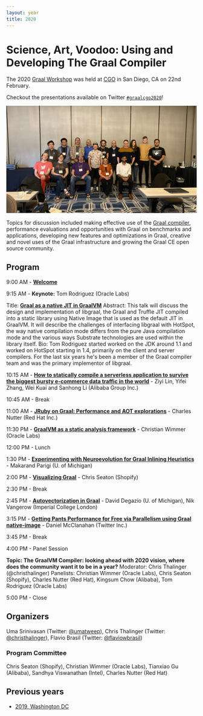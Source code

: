 ```yaml
---
layout: year
title: 2020
---
```


# Science, Art, Voodoo: Using and Developing The Graal Compiler
The 2020 [Graal Workshop](/) was held at [CGO](http://cgo.org/cgo2020/) in
San Diego, CA on 22nd February.

Checkout the presentations available on Twitter [`#graalcgo2020`](https://twitter.com/search?q=%23graalcgo2020&src=typd)!

<p style="text-align: center">
<img src="graalcgo2020.jpg" class="rounded img-fluid" style="max-width: 100%" />
</p>


Topics for discussion included making effective use of the [Graal
compiler](https://github.com/oracle/graal), performance evaluations and
opportunities with Graal on benchmarks and applications, developing new
features and optimizations in Graal, creative and novel uses of the Graal
infrastructure and growing the Graal CE open source community.



## Program 
9:00 AM - **[Welcome](GraalCGO2020.pdf)**

9:15 AM - **Keynote:**  Tom Rodriguez (Oracle Labs)

Title:    **[Graal as a native JIT in GraalVM](libgraal.pdf)**
Abstract: This talk will discuss the design and implementation of libgraal, the Graal and Truffle JIT compiled into a static library using Native Image that is used as the default JIT in GraalVM. It will describe the challenges 	of interfacing libgraal with HotSpot, the way native compilation mode differs from the pure Java compilation mode and the various ways Substrate technologies are used within the library itself.
Bio:  Tom Rodriguez started worked on the JDK around 1.1 and worked on HotSpot starting in 1.4, primarily on the client and server compilers. For the last six years he's been a member of the Graal compiler team and was the primary implementor of libgraal.

10:15 AM - **[How to statically compile a serverless application to survive the biggest bursty e-commerce data traffic 
               in the world](GraalWorkshop_cgo2020_how_to_static.pdf)** - Ziyi Lin, Yifei Zhang, Wei Kuai and Sanhong Li (Alibaba Group Inc.)

10:45 AM - Break

11:00 AM - **[JRuby on Graal: Performance and AOT explorations](JRuby.pdf)** - Charles Nutter (Red Hat Inc.)

11:30 PM - **[GraalVM as a static analysis framework](StaticAnalysis.pdf)** - Christian Wimmer (Oracle Labs)

12:00 PM - Lunch

1:30 PM - **[Experimenting with Neuroevolution for Graal Inlining Heuristics](NeuroevolutionInlining.pdf)** - Makarand Parigi (U. of Michigan)

2:00 PM - **[Visualizing Graal](VisualizingGraal.pdf)** - Chris Seaton (Shopify)

2:30 PM - Break

2:45 PM - **[Autovectorization in Graal](Autovectorization.pdf)** - David Degazio (U. of Michigan), Nik Vangerow (Imperial College London)

3:15 PM - **[Getting Pants Performance for Free via Parallelism using Graal native-image](pants-jvm-tool-rsc-graal-cgo-2020.pdf)** - Daniel McClanahan (Twitter Inc.)

3:45 PM - Break

4:00 PM - Panel Session

**Topic: The GraalVM Compiler: looking ahead with 2020 vision, where does the community want it to be in a year?**
Moderator: Chris Thalinger (@christhalinger)
Panelists: Christian Wimmer (Oracle Labs), Chris Seaton (Shopify), Charles Nutter (Red Hat), Kingsum Chow (Alibaba), Tom Rodriguez (Oracle Labs)

5:00 PM - Close    

## Organizers

Uma Srinivasan (Twitter: [@umatweep](https://twitter.com/umatweep)), Chris Thalinger (Twitter: [@christhalinger](https://twitter.com/christhalinger)), Flavio Brasil (Twitter: [@flaviowbrasil](https://twitter.com/flaviowbrasil))

### Program Committee

Chris Seaton (Shopify), Christian Wimmer (Oracle Labs), Tianxiao Gu (Alibaba), Sandhya Viswanathan (Intel), Charles Nutter (Red Hat)

## Previous years

* [2019, Washington DC](../2019/)
